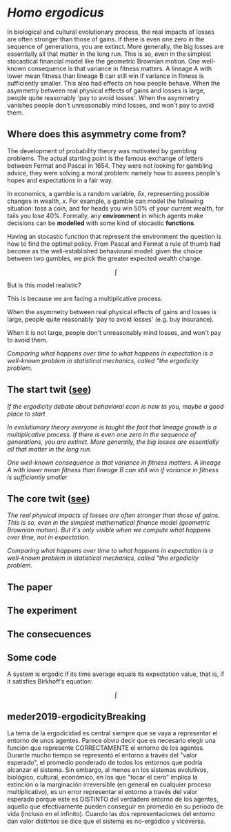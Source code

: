 # *Homo ergodicus*

In biological and cultural evolutionary process, the real impacts of losses are often stronger than those of gains.
If there is even one zero in the sequence of generations, you are extinct.
More generally, the big losses are essentially all that matter in the long run.
This is so, even in the simplest stocastical financial model like the geometric Brownian motion.
One well-known consequence is that variance in fitness matters.
A lineage A with lower mean fitness than lineage B can still win if variance in fitness is sufficiently smaller.
This also had effects on how people behave.
When the asymmetry between real physical effects of gains and losses is large, people quite reasonably 'pay to avoid losses'.
When the asymmetry vanishes people don't unreasonably mind losses, and won't pay to avoid them.

## Where does this asymmetry come from?

The development of probability theory was motivated by gambling problems.
The actual starting point is the famous exchange of letters between Fermat and Pascal in 1654.
They were not looking for gambling advice, they were solving a moral problem: namely how to assess people's hopes and expectations in a fair way.

In economics, a gamble is a random variable, $\delta x$, representing possible changes in wealth, $x$.
For example, a gamble can model the following situation: toss a coin, and for heads you win 50% of your current wealth, for tails you lose 40%.
Formally, any **environment** in which agents make decisions can be **modelled** with some kind of stocastic **functions**.

Having an stocastic function that represent the environment the question is how to find the optimal policy.
From Pascal and Fermat a rule of thumb had become as the well-established behavioural model: given the choice between two gambles, we pick the greater
expected wealth change.

$$\int_{} $$



But is this model realistic?












This is because we are facing a multiplicative process.



When the asymmetry between real physical effects of gains and losses is large, people quite reasonably 'pay to avoid losses' (e.g. buy insurance).

When it is not large, people don't unreasonably mind losses, and won't pay to avoid them.


*Comparing what happens over time to what happens in expectation is a well-known problem in statistical mechanics, called "the ergodicity problem.*



## The start twit ([see](https://twitter.com/rlmcelreath/status/1218456256358375424?s=20))

*If the ergodicity debate about behavioral econ is new to you, maybe a good place to start* 

*In evolutionary theory everyone is taught the fact that lineage growth is a multiplicative process. If there is even one zero in the sequence of generations, you are extinct. More generally, the big losses are essentially all that matter in the long run.*

*One well-known consequence is that variance in fitness matters. A lineage A with lower mean fitness than lineage B can still win if variance in fitness is sufficiently smaller*

## The core twit ([see](https://twitter.com/ole_b_peters/status/1218171528438853632?s=20))

*The real physical impacts of losses are often stronger than those of gains.*
*This is so, even in the simplest mathematical finance model (geometric Brownian motion).*
*But it's only visible when we compute what happens over time, not in expectation.*

*Comparing what happens over time to what happens in expectation is a well-known problem in statistical mechanics, called "the ergodicity problem.*



## The paper

## The experiment

## The consecuences

## Some code



A system is ergodic if its time average equals its expectation value, that is, if it satisfies Birkhoff’s equation:

$$ \int $$

## meder2019-ergodicityBreaking




La tema de la ergodicidad es central siempre que se vaya a representar el entorno de unos agentes. Parece obvio decir que es necesario elegir una función que represente CORRECTAMENTE el entorno de los agentes. Durante mucho tiempo se representó el entorno a través del "valor esperado", el promedio ponderado de todos los entornos que podría alcanzar el sistema. Sin embargo, al menos en los sistemas evolutivos, biológico, cultural, económico, en los que "tocar el cero" implica la extinción o la marginación irreversible (en general en cualquier proceso multiplicativo), es un error representar el entorno a través del valor esperado porque este es DISTINTO del verdadero entorno de los agentes, aquello que efectivamente pueden conseguir en promedio en su período de vida (incluso en el infinito). Cuando las dos representaciones del entorno dan valor distintos se dice que el sistema es no-ergódico y viceversa.
